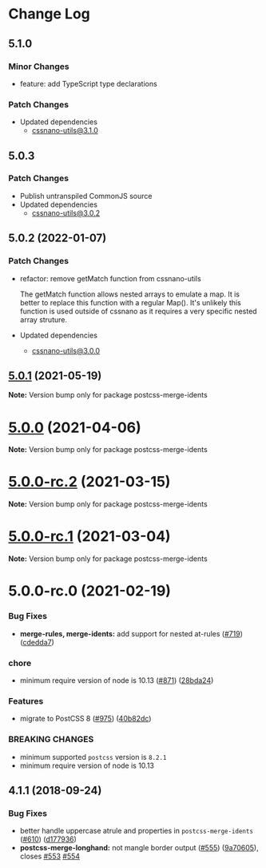 # Change Log

## 5.1.0

### Minor Changes

- feature: add TypeScript type declarations

### Patch Changes

- Updated dependencies
  - cssnano-utils@3.1.0

## 5.0.3

### Patch Changes

- Publish untranspiled CommonJS source
- Updated dependencies
  - cssnano-utils@3.0.2

## 5.0.2 (2022-01-07)

### Patch Changes

- refactor: remove getMatch function from cssnano-utils

  The getMatch function allows nested arrays to emulate a map.
  It is better to replace this function with a regular Map().
  It's unlikely this function is used outside of cssnano as it requires
  a very specific nested array struture.

- Updated dependencies
  - cssnano-utils@3.0.0

## [5.0.1](https://github.com/cssnano/cssnano/compare/postcss-merge-idents@5.0.0...postcss-merge-idents@5.0.1) (2021-05-19)

**Note:** Version bump only for package postcss-merge-idents

# [5.0.0](https://github.com/cssnano/cssnano/compare/postcss-merge-idents@5.0.0-rc.2...postcss-merge-idents@5.0.0) (2021-04-06)

**Note:** Version bump only for package postcss-merge-idents

# [5.0.0-rc.2](https://github.com/cssnano/cssnano/compare/postcss-merge-idents@5.0.0-rc.1...postcss-merge-idents@5.0.0-rc.2) (2021-03-15)

**Note:** Version bump only for package postcss-merge-idents

# [5.0.0-rc.1](https://github.com/cssnano/cssnano/compare/postcss-merge-idents@5.0.0-rc.0...postcss-merge-idents@5.0.0-rc.1) (2021-03-04)

**Note:** Version bump only for package postcss-merge-idents

# 5.0.0-rc.0 (2021-02-19)

### Bug Fixes

- **merge-rules, merge-idents:** add support for nested at-rules ([#719](https://github.com/cssnano/cssnano/issues/719)) ([cdedda7](https://github.com/cssnano/cssnano/commit/cdedda7f9d67873d872add044ad34c91616579f3))

### chore

- minimum require version of node is 10.13 ([#871](https://github.com/cssnano/cssnano/issues/871)) ([28bda24](https://github.com/cssnano/cssnano/commit/28bda243e32ce3ba89b3c358a5f78727b3732f11))

### Features

- migrate to PostCSS 8 ([#975](https://github.com/cssnano/cssnano/issues/975)) ([40b82dc](https://github.com/cssnano/cssnano/commit/40b82dca7f53ac02cd4fe62846dec79b898ccb49))

### BREAKING CHANGES

- minimum supported `postcss` version is `8.2.1`
- minimum require version of node is 10.13

## 4.1.1 (2018-09-24)

### Bug Fixes

- better handle uppercase atrule and properties in `postcss-merge-idents` ([#610](https://github.com/cssnano/cssnano/issues/610)) ([d177936](https://github.com/cssnano/cssnano/commit/d177936b2656ad286490bedc3c4ab9773a63e5bc))
- **postcss-merge-longhand:** not mangle border output ([#555](https://github.com/cssnano/cssnano/issues/555)) ([9a70605](https://github.com/cssnano/cssnano/commit/9a706050b621e7795a9bf74eb7110b5c81804ffe)), closes [#553](https://github.com/cssnano/cssnano/issues/553) [#554](https://github.com/cssnano/cssnano/issues/554)
